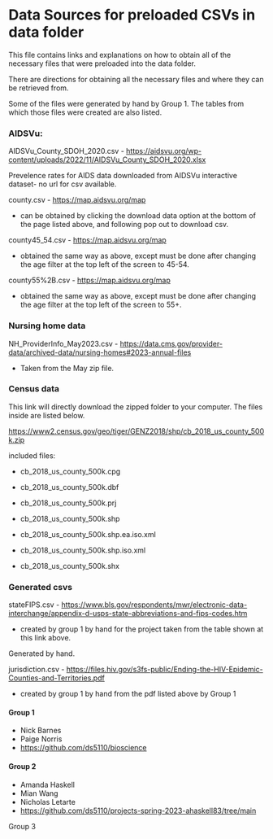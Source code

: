 # Data Sources for preloaded CSVs in data folder

This file contains links and explanations on how to obtain all of the necessary files that were preloaded into the data folder.

There are directions for obtaining all the necessary files and where they can be retrieved from.

Some of the files were generated by hand by Group 1. The tables from which those files were created are also listed.

### AIDSVu:
 
AIDSVu_County_SDOH_2020.csv - https://aidsvu.org/wp-content/uploads/2022/11/AIDSVu_County_SDOH_2020.xlsx

Prevelence rates for AIDS data downloaded from AIDSVu interactive dataset- no url
for csv available.

county.csv - https://map.aidsvu.org/map
- can be obtained by clicking the download data option at the bottom of the page listed above, and following pop out to download csv.

county45_54.csv - https://map.aidsvu.org/map
- obtained the same way as above, except must be done after changing the age filter at the top left of the screen to 45-54.

county55%2B.csv - https://map.aidsvu.org/map
- obtained the same way as above, except must be done after changing the age filter at the top left of the screen to 55+.

### Nursing home data

NH_ProviderInfo_May2023.csv - https://data.cms.gov/provider-data/archived-data/nursing-homes#2023-annual-files
- Taken from the May zip file.


### Census data

This link will directly download the zipped folder to your computer. 
The files inside are listed below.

https://www2.census.gov/geo/tiger/GENZ2018/shp/cb_2018_us_county_500k.zip

included files:

- cb_2018_us_county_500k.cpg

- cb_2018_us_county_500k.dbf

- cb_2018_us_county_500k.prj

- cb_2018_us_county_500k.shp

- cb_2018_us_county_500k.shp.ea.iso.xml

- cb_2018_us_county_500k.shp.iso.xml

- cb_2018_us_county_500k.shx


### Generated csvs

stateFIPS.csv - https://www.bls.gov/respondents/mwr/electronic-data-interchange/appendix-d-usps-state-abbreviations-and-fips-codes.htm

- created by group 1 by hand for the project taken from the table shown at this link above.

Generated by hand.

jurisdiction.csv - https://files.hiv.gov/s3fs-public/Ending-the-HIV-Epidemic-Counties-and-Territories.pdf

- created by group 1 by hand from the pdf listed above by Group 1



#### Group 1
* Nick Barnes
* Paige Norris
* https://github.com/ds5110/bioscience

#### Group 2 
* Amanda Haskell
* Mian Wang
* Nicholas Letarte
* https://github.com/ds5110/projects-spring-2023-ahaskell83/tree/main



Group 3